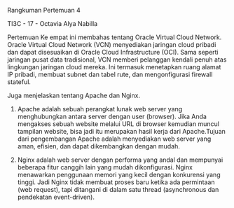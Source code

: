 Rangkuman Pertemuan 4

TI3C - 17 - Octavia Alya Nabilla

Pertemuan Ke empat ini membahas tentang Oracle Virtual Cloud Network.
Oracle Virtual Cloud Network (VCN) menyediakan jaringan cloud pribadi dan dapat disesuaikan di Oracle Cloud Infrastructure (OCI). Sama seperti jaringan pusat data tradisional, VCN memberi pelanggan kendali penuh atas lingkungan jaringan cloud mereka. Ini termasuk menetapkan ruang alamat IP pribadi, membuat subnet dan tabel rute, dan mengonfigurasi firewall stateful.

Juga menjelaskan tentang Apache dan Nginx.

1. Apache adalah sebuah perangkat lunak web server yang menghubungkan antara server dengan user (browser). Jika Anda mengakses sebuah website melalui URL di browser kemudian muncul tampilan website, bisa jadi itu merupakan hasil kerja dari Apache.Tujuan dari pengembangan Apache adalah menyediakan web server yang aman, efisien, dan dapat dikembangkan dengan mudah.

2. Nginx adalah web server dengan performa yang andal dan mempunyai beberapa fitur canggih lain yang mudah dikonfigurasi. Nginx menawarkan penggunaan memori yang kecil dengan konkurensi yang tinggi. Jadi Nginx tidak membuat proses baru ketika ada permintaan (web request), tapi ditangani di dalam satu thread (asynchronous dan pendekatan event-driven).